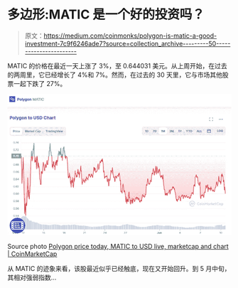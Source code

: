 # 多边形:MATIC 是一个好的投资吗？

> 原文：<https://medium.com/coinmonks/polygon-is-matic-a-good-investment-7c9f6246ade7?source=collection_archive---------50----------------------->

MATIC 的价格在最近一天上涨了 3%，至 0.644031 美元。从上周开始，在过去的两周里，它已经增长了 4%和 7%。然而，在过去的 30 天里，它与市场其他股票一起下跌了 27%。

![](img/d2590dd43467e133d83b3b0b5164ef35.png)

Source photo [Polygon price today, MATIC to USD live, marketcap and chart | CoinMarketCap](https://coinmarketcap.com/currencies/polygon/)

从 MATIC 的迹象来看，该股最近似乎已经触底，现在又开始回升。到 5 月中旬，其相对强弱指数…